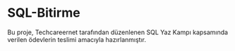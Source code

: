 # SQL-Bitirme
Bu proje, Techcareernet tarafından düzenlenen SQL Yaz Kampı kapsamında verilen ödevlerin teslimi amacıyla hazırlanmıştır.
